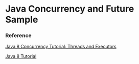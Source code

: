 # Java Concurrency and Future Sample

### Reference
[Java 8 Concurrency Tutorial: Threads and Executors](http://winterbe.com/posts/2015/04/07/java8-concurrency-tutorial-thread-executor-examples/)

[Java 8 Tutorial](http://winterbe.com/posts/2014/03/16/java-8-tutorial/)